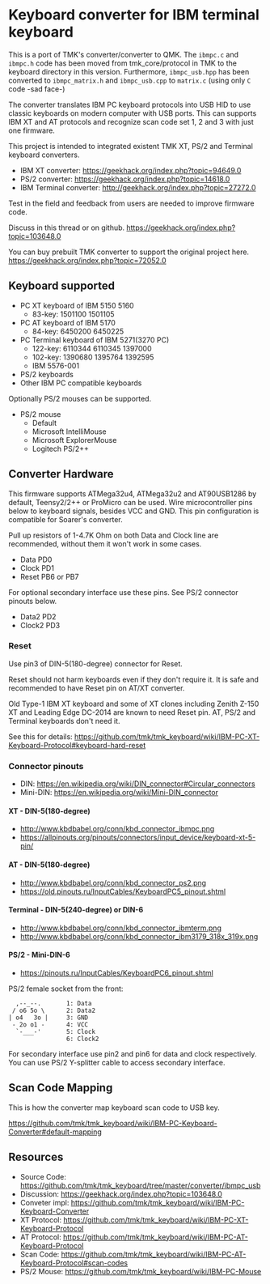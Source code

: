 # Keyboard converter for IBM terminal keyboard

This is a port of TMK's converter/converter to QMK. The `ibmpc.c` and `ibmpc.h` code has been moved from tmk_core/protocol in TMK to the keyboard directory in this version.
Furthermore, `ibmpc_usb.hpp` has been converted to `ibmpc_matrix.h` and `ibmpc_usb.cpp` to `matrix.c` (using only `C` code -sad face-)

The converter translates IBM PC keyboard protocols into USB HID to use classic keyboards on modern computer with USB ports.
This can supports IBM XT and AT protocols and recognize scan code set 1, 2 and 3 with just one firmware.

This project is intended to integrated existent TMK XT, PS/2 and Terminal keyboard converters.

- IBM XT converter: https://geekhack.org/index.php?topic=94649.0
- PS/2 converter: https://geekhack.org/index.php?topic=14618.0
- IBM Terminal converter: http://geekhack.org/index.php?topic=27272.0

Test in the field and feedback from users are needed to improve firmware code.

Discuss in this thread or on github. https://geekhack.org/index.php?topic=103648.0

You can buy prebuilt TMK converter to support the original project here. https://geekhack.org/index.php?topic=72052.0

Keyboard supported
------------------
- PC XT keyboard of IBM 5150 5160
  - 83-key: 1501100 1501105
- PC AT keyboard of IBM 5170
  - 84-key: 6450200 6450225
- PC Terminal keyboard of IBM 5271(3270 PC)
  - 122-key: 6110344 6110345 1397000
  - 102-key: 1390680 1395764 1392595
  - IBM 5576-001
- PS/2 keyboards
- Other IBM PC compatible keyboards

Optionally PS/2 mouses can be supported.
- PS/2 mouse
  - Default
  - Microsoft IntelliMouse
  - Microsoft ExplorerMouse
  - Logitech PS/2++

Converter Hardware
------------------
This firmware supports ATMega32u4, ATMega32u2 and AT90USB1286 by default, Teensy2/2++ or ProMicro can be used.
Wire microcontroller pins below to keyboard signals, besides VCC and GND. This pin configuration is compatible for Soarer's converter.

Pull up resistors of 1-4.7K Ohm on both Data and Clock line are recommended, without them it won't work in some cases.

- Data    PD0
- Clock   PD1
- Reset   PB6 or PB7

For optional secondary interface use these pins. See PS/2 connector pinouts below.

- Data2   PD2
- Clock2  PD3


### Reset
Use pin3 of DIN-5(180-degree) connector for Reset.

Reset should not harm keyboards even if they don't require it. It is safe and recommended to have Reset pin on AT/XT converter.

Old Type-1 IBM XT keyboard and some of XT clones including Zenith Z-150 XT and Leading Edge DC-2014 are known to need Reset pin. AT, PS/2 and Terminal keyboards don't need it.

See this for details: https://github.com/tmk/tmk_keyboard/wiki/IBM-PC-XT-Keyboard-Protocol#keyboard-hard-reset


### Connector pinouts
- DIN: https://en.wikipedia.org/wiki/DIN_connector#Circular_connectors
- Mini-DIN: https://en.wikipedia.org/wiki/Mini-DIN_connector

#### XT - DIN-5(180-degree)
- http://www.kbdbabel.org/conn/kbd_connector_ibmpc.png
- https://allpinouts.org/pinouts/connectors/input_device/keyboard-xt-5-pin/

#### AT - DIN-5(180-degree)
- http://www.kbdbabel.org/conn/kbd_connector_ps2.png
- https://old.pinouts.ru/InputCables/KeyboardPC5_pinout.shtml

#### Terminal - DIN-5(240-degree) or DIN-6
- http://www.kbdbabel.org/conn/kbd_connector_ibmterm.png
- http://www.kbdbabel.org/conn/kbd_connector_ibm3179_318x_319x.png

#### PS/2 - Mini-DIN-6
- https://pinouts.ru/InputCables/KeyboardPC6_pinout.shtml

PS/2 female socket from the front:

      ,--_--.       1: Data
     / o6 5o \      2: Data2
    | o4   3o |     3: GND
     - 2o o1 -      4: VCC
      `-___-'       5: Clock
                    6: Clock2

For secondary interface use pin2 and pin6 for data and clock respectively.
You can use PS/2 Y-splitter cable to access secondary interface.

Scan Code Mapping
-----------------
This is how the converter map keyboard scan code to USB key.

https://github.com/tmk/tmk_keyboard/wiki/IBM-PC-Keyboard-Converter#default-mapping


Resources
---------
- Source Code: https://github.com/tmk/tmk_keyboard/tree/master/converter/ibmpc_usb
- Discussion: https://geekhack.org/index.php?topic=103648.0
- Conveter impl: https://github.com/tmk/tmk_keyboard/wiki/IBM-PC-Keyboard-Converter
- XT Protocol: https://github.com/tmk/tmk_keyboard/wiki/IBM-PC-XT-Keyboard-Protocol
- AT Protocol: https://github.com/tmk/tmk_keyboard/wiki/IBM-PC-AT-Keyboard-Protocol
- Scan Code: https://github.com/tmk/tmk_keyboard/wiki/IBM-PC-AT-Keyboard-Protocol#scan-codes
- PS/2 Mouse: https://github.com/tmk/tmk_keyboard/wiki/IBM-PC-Mouse
